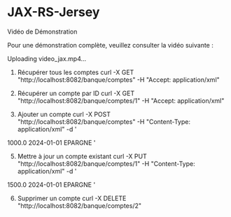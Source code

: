 # JAX-RS-Jersey


Vidéo de Démonstration

Pour une démonstration complète, veuillez consulter la vidéo suivante : 

Uploading video_jax.mp4…




1. Récupérer tous les comptes
curl -X GET "http://localhost:8082/banque/comptes" -H "Accept: application/xml"
2. Récupérer un compte par ID
curl -X GET "http://localhost:8082/banque/comptes/1" -H "Accept: application/xml"

4. Ajouter un compte
curl -X POST "http://localhost:8082/banque/comptes" -H "Content-Type: application/xml" -d '<?xml version="1.0" encoding="UTF-8"?>
<compte>
    <solde>1000.0</solde>
    <dateCreation>2024-01-01</dateCreation>
    <type>EPARGNE</type>
</compte>'

5. Mettre à jour un compte existant
curl -X PUT "http://localhost:8082/banque/comptes/1" -H "Content-Type: application/xml" -d '<?xml version="1.0" encoding="UTF-8"?>
<compte>
    <solde>1500.0</solde>
    <dateCreation>2024-01-01</dateCreation>
    <type>EPARGNE</type>
</compte>'

6. Supprimer un compte
curl -X DELETE "http://localhost:8082/banque/comptes/2"


